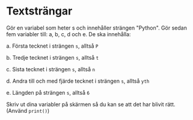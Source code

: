 # Textsträngar
Gör en variabel som heter s och innehåller strängen "Python".
Gör sedan fem variabler till: a, b, c, d och e.
De ska innehålla:

  a. Första tecknet i strängen `s`, alltså `P`
  
  b. Tredje tecknet i strängen `s`, alltså `t`
  
  c. Sista tecknet i strängen `s`, alltså `n`
  
  d. Andra till och med fjärde tecknet i strängen `s`, alltså `yth`
  
  e. Längden på strängen `s`, alltså `6`
  
Skriv ut dina variabler på skärmen så du kan se att det har blivit rätt. (Använd `print()`)